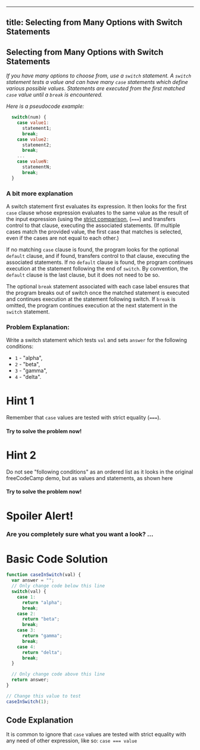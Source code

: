 
---
title: Selecting from Many Options with Switch Statements
---
## Selecting from Many Options with Switch Statements

_If you have many options to choose from, use a `switch` statement. A `switch` statement tests a value and can have many `case` statements which define various possible values. Statements are executed from the first matched `case` value until a `break` is encountered._

_Here is a pseudocode example:_

```js
  switch(num) {
    case value1:
      statement1;
      break;
    case value2:
      statement2;
      break;
    ...
    case valueN:
      statementN;
      break;
  }
```

### A bit more explanation
A switch statement first evaluates its expression. It then looks for the first `case` clause whose expression evaluates to the same value as the result of the input expression (using the [strict comparison](https://developer.mozilla.org/en-US/docs/Web/JavaScript/Reference/Operators/Comparison_Operators), (`===`) and transfers control to that clause, executing the associated statements. (If multiple cases match the provided value, the first case that matches is selected, even if the cases are not equal to each other.)

If no matching `case` clause is found, the program looks for the optional `default` clause, and if found, transfers control to that clause, executing the associated statements. If no `default` clause is found, the program continues execution at the statement following the end of `switch`. By convention, the `default` clause is the last clause, but it does not need to be so.

The optional `break` statement associated with each case label ensures that the program breaks out of switch once the matched statement is executed and continues execution at the statement following switch. If `break` is omitted, the program continues execution at the next statement in the `switch` statement.


### Problem Explanation: 
Write a switch statement which tests `val` and sets `answer` for the following conditions:
- `1` - "alpha",
- `2` - "beta",
- `3` - "gamma",
- `4` - "delta".

# Hint 1
Remember that `case` values are tested with strict equality (`===`).
#### Try to solve the problem now!

# Hint 2
Do not see "following conditions" as an ordered list as it looks in the original freeCodeCamp demo, but as values and statements, as shown here
#### Try to solve the problem now!

# Spoiler Alert!
### Are you completely sure what you want a look? ...

# Basic Code Solution

```js
function caseInSwitch(val) {
  var answer = "";
  // Only change code below this line
  switch(val) {
    case 1:
      return "alpha";
      break;
    case 2:
      return "beta";
      break;
    case 3:
      return "gamma";
      break;
    case 4:
      return "delta";
      break;
  }

  // Only change code above this line  
  return answer;  
}

// Change this value to test
caseInSwitch(1);
```
## Code Explanation
It is common to ignore that `case` values are tested with strict equality with any need of other expression, like so:
`case === value`




<!--stackedit_data:
eyJoaXN0b3J5IjpbLTIxNDY3NjQ0NDcsLTI0MDYwNzA1NSwyMT
M1NjAxNjI0LDgxNTIzNjk1OCw4MjA4MTUyODcsLTExNTY0MzI2
MjYsLTU5ODkyNTQwNiwtOTkyMzQ2Mjk3LC0xMzY1MDA3NzU1LD
M1NTE0MzA0NywtMTI1Mzg4MjM3OCwtMTQ0NDA4NDI0NCwtMTA5
MjAxNjYzNSwyOTE0NzAxOCwtMTkzNTQxNjIzMCwtMTcwMzQ5MT
Q2NSwtMTMwNzE3OTQ2NSwxNTE2NDcyMDgyLC0zODkxMjQ1NTQs
LTg5NzE4NzYxMl19
-->